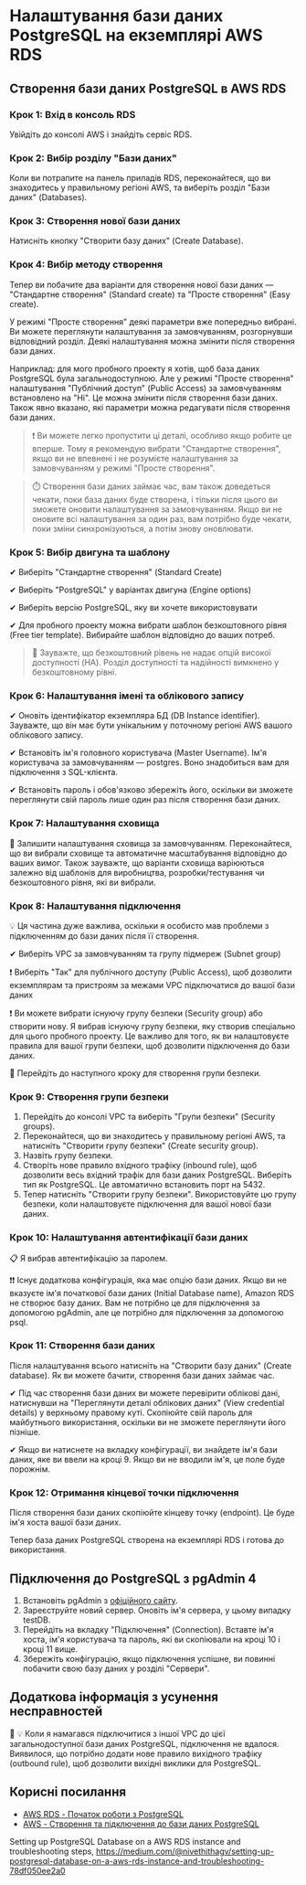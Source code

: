 

# Налаштування бази даних PostgreSQL на екземплярі AWS RDS 

## Створення бази даних PostgreSQL в AWS RDS

### Крок 1: Вхід в консоль RDS

Увійдіть до консолі AWS і знайдіть сервіс RDS.

### Крок 2: Вибір розділу "Бази даних"

Коли ви потрапите на панель приладів RDS, переконайтеся, що ви знаходитесь у правильному регіоні AWS, та виберіть розділ "Бази даних" (Databases).

### Крок 3: Створення нової бази даних

Натисніть кнопку "Створити базу даних" (Create Database).

### Крок 4: Вибір методу створення

Тепер ви побачите два варіанти для створення нової бази даних — "Стандартне створення" (Standard create) та "Просте створення" (Easy create).

У режимі "Просте створення" деякі параметри вже попередньо вибрані. Ви можете переглянути налаштування за замовчуванням, розгорнувши відповідний розділ. Деякі налаштування можна змінити після створення бази даних.

Наприклад: для мого пробного проекту я хотів, щоб база даних PostgreSQL була загальнодоступною. Але у режимі "Просте створення" налаштування "Публічний доступ" (Public Access) за замовчуванням встановлено на "Ні". Це можна змінити після створення бази даних. Також явно вказано, які параметри можна редагувати після створення бази даних.

> ❗️ Ви можете легко пропустити ці деталі, особливо якщо робите це вперше. Тому я рекомендую вибрати "Стандартне створення", якщо ви не впевнені і не розумієте налаштування за замовчуванням у режимі "Просте створення".

> ⏱️ Створення бази даних займає час, вам також доведеться чекати, поки база даних буде створена, і тільки після цього ви зможете оновити налаштування за замовчуванням. Якщо ви не оновите всі налаштування за один раз, вам потрібно буде чекати, поки зміни синхронізуються, а потім знову оновлювати.

### Крок 5: Вибір двигуна та шаблону

✔ Виберіть "Стандартне створення" (Standard Create)

✔ Виберіть "PostgreSQL" у варіантах двигуна (Engine options)

✔ Виберіть версію PostgreSQL, яку ви хочете використовувати

✔ Для пробного проекту можна вибрати шаблон безкоштовного рівня (Free tier template). Вибирайте шаблон відповідно до ваших потреб.

> 📓 Зауважте, що безкоштовний рівень не надає опцій високої доступності (HA). Розділ доступності та надійності вимкнено у безкоштовному рівні.

### Крок 6: Налаштування імені та облікового запису

✔ Оновіть ідентифікатор екземпляра БД (DB Instance identifier). Зауважте, що він має бути унікальним у поточному регіоні AWS вашого облікового запису.

✔ Встановіть ім'я головного користувача (Master Username). Ім'я користувача за замовчуванням — postgres. Воно знадобиться вам для підключення з SQL-клієнта.

✔ Встановіть пароль і обов'язково збережіть його, оскільки ви зможете переглянути свій пароль лише один раз після створення бази даних.

### Крок 7: Налаштування сховища

📓 Залишити налаштування сховища за замовчуванням. Переконайтеся, що ви вибрали сховище та автоматичне масштабування відповідно до ваших вимог. Також зауважте, що варіанти сховища варіюються залежно від шаблонів для виробництва, розробки/тестування чи безкоштовного рівня, які ви вибрали.

### Крок 8: Налаштування підключення

💡 Ця частина дуже важлива, оскільки я особисто мав проблеми з підключенням до бази даних після її створення.

✔ Виберіть VPC за замовчуванням та групу підмереж (Subnet group)

❗️ Виберіть "Так" для публічного доступу (Public Access), щоб дозволити екземплярам та пристроям за межами VPC підключатися до вашої бази даних

❗️ Ви можете вибрати існуючу групу безпеки (Security group) або створити нову. Я вибрав існуючу групу безпеки, яку створив спеціально для цього пробного проекту. Це важливо для того, як ви налаштовуєте правила для вашої групи безпеки, щоб дозволити підключення до бази даних.

📓 Перейдіть до наступного кроку для створення групи безпеки.

### Крок 9: Створення групи безпеки

1. Перейдіть до консолі VPC та виберіть "Групи безпеки" (Security groups).
2. Переконайтеся, що ви знаходитесь у правильному регіоні AWS, та натисніть "Створити групу безпеки" (Create security group).
3. Назвіть групу безпеки.
4. Створіть нове правило вхідного трафіку (inbound rule), щоб дозволити весь вхідний трафік для бази даних PostgreSQL. Виберіть тип як PostgreSQL. Це автоматично встановить порт на 5432.
5. Тепер натисніть "Створити групу безпеки". Використовуйте цю групу безпеки, коли налаштовуєте підключення для вашої нової бази даних.

### Крок 10: Налаштування автентифікації бази даних

📋 Я вибрав автентифікацію за паролем.

❗️❗️ Існує додаткова конфігурація, яка має опцію бази даних. Якщо ви не вказуєте ім'я початкової бази даних (Initial Database name), Amazon RDS не створює базу даних. Вам не потрібно це для підключення за допомогою pgAdmin, але це потрібно для підключення за допомогою psql.

### Крок 11: Створення бази даних

Після налаштування всього натисніть на "Створити базу даних" (Create database). Як ви можете бачити, створення бази даних займає час.

✔ Під час створення бази даних ви можете перевірити облікові дані, натиснувши на "Переглянути деталі облікових даних" (View credential details) у верхньому правому куті. Скопіюйте свій пароль для майбутнього використання, оскільки ви не зможете переглянути його пізніше.

✔ Якщо ви натиснете на вкладку конфігурації, ви знайдете ім'я бази даних, яке ви ввели на кроці 9. Якщо ви не вводили ім'я, це поле буде порожнім.

### Крок 12: Отримання кінцевої точки підключення

Після створення бази даних скопіюйте кінцеву точку (endpoint). Це буде ім'я хоста вашої бази даних.

Тепер база даних PostgreSQL створена на екземплярі RDS і готова до використання.

## Підключення до PostgreSQL з pgAdmin 4

1. Встановіть pgAdmin з [офіційного сайту](https://www.pgadmin.org/).
2. Зареєструйте новий сервер. Оновіть ім'я сервера, у цьому випадку testDB.
3. Перейдіть на вкладку "Підключення" (Connection). Вставте ім'я хоста, ім'я користувача та пароль, які ви скопіювали на кроці 10 і кроці 11 вище.
4. Збережіть конфігурацію, якщо підключення успішне, ви повинні побачити свою базу даних у розділі "Сервери".

## Додаткова інформація з усунення несправностей

📓 💡 Коли я намагався підключитися з іншої VPC до цієї загальнодоступної бази даних PostgreSQL, підключення не вдалося. Виявилося, що потрібно додати нове правило вихідного трафіку (outbound rule), щоб дозволити вихідні виклики для PostgreSQL.

## Корисні посилання

- [AWS RDS - Початок роботи з PostgreSQL](https://docs.aws.amazon.com/AmazonRDS/latest/UserGuide/CHAP_GettingStarted.CreatingConnecting.PostgreSQL.html)
- [AWS - Створення та підключення до бази даних PostgreSQL](https://aws.amazon.com/getting-started/hands-on/create-connect-postgresql-db/)

Setting up PostgreSQL Database on a AWS RDS instance and troubleshooting steps, https://medium.com/@nivethithagv/setting-up-postgresql-database-on-a-aws-rds-instance-and-troubleshooting-78df050ee2a0

